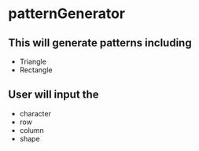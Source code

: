 # patternGenerator

## This will generate patterns including

* Triangle
* Rectangle

## User will input the

* character
* row
* column
* shape
